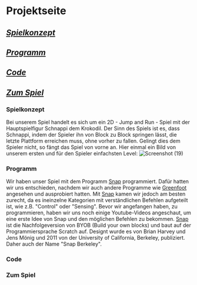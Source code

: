 # Projektseite
## [_Spielkonzept_](#Spielkonzept)
## [_Programm_](#Programm)
## [_Code_](#Code)
## [_Zum Spiel_](#ZumSpiel)


### Spielkonzept <a name="Spielkonzept"></a>
Bei unserem Spiel handelt es sich um ein 2D - Jump and Run - Spiel mit der Hauptspielfigur Schnappi dem Krokodil. Der Sinn des Spiels ist es, dass Schnappi, indem der Spieler ihn von Block zu Block springen lässt, die letzte Plattform erreichen muss, ohne vorher zu fallen. Gelingt dies dem Spieler nicht, so fängt das Spiel von vorne an. Hier einmal ein Bild von unserem ersten und für den Spieler einfachsten Level:
![Screenshot (19)](https://user-images.githubusercontent.com/111355300/203500186-cdef4137-061c-4a36-b179-4e5d06a89f58.png)



### Programm <a name="Programm"></a>
Wir haben unser Spiel mit dem Programm [Snap](https://snap.berkeley.edu/) programmiert. Dafür hatten wir uns entschieden, nachdem wir auch andere Programme wie [Greenfoot](https://www.greenfoot.org/door) angesehen und ausprobiert hatten. Mit [Snap](https://snap.berkeley.edu/) kamen wir jedoch am besten zurecht, da es ineinzelne Kategorien mit verständlichen Befehlen aufgeteilt ist, wie z.B. "Control" oder "Sensing". Bevor wir angefangen haben, zu programmieren, haben wir uns noch einige Youtube-Videos angeschaut, um eine erste Idee von Snap und den möglichen Befehlen zu bekommen.
[Snap](https://snap.berkeley.edu/) ist die Nachfolgeversion von BYOB (Build your own blocks) und baut auf der Programmiersprache Scratch auf. Designt wurde es von Brian Harvey und Jens Mönig und 2011 von der University of California, Berkeley, publiziert. Daher auch der Name "Snap Berkeley".

### Code <a name="Code"></a>



### Zum Spiel <a name="ZumSpiel"></a>
